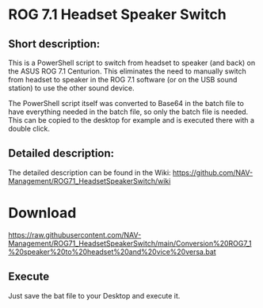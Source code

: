 # ROG 7.1 Headset Speaker Switch
## Short description:
This is a PowerShell script to switch from headset to speaker (and back) on the ASUS ROG 7.1 Centurion. This eliminates the need to manually switch from headset to speaker in the ROG 7.1 software (or on the USB sound station) to use the other sound device.

The PowerShell script itself was converted to Base64 in the batch file to have everything needed in the batch file, so only the batch file is needed. This can be copied to the desktop for example and is executed there with a double click. 

## Detailed description:
The detailed description can be found in the Wiki:
https://github.com/NAV-Management/ROG71_HeadsetSpeakerSwitch/wiki

# Download
https://raw.githubusercontent.com/NAV-Management/ROG71_HeadsetSpeakerSwitch/main/Conversion%20ROG7_1%20speaker%20to%20headset%20and%20vice%20versa.bat
## Execute
Just save the bat file to your Desktop and execute it.
